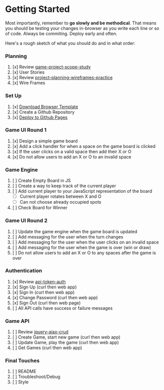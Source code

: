 # Getting Started

Most importantly, remember to **go slowly and be methodical**. That means you
should be testing your changes in-browser as you write each line or so of code.
Always be commiting. Deploy early and often.

Here's a rough sketch of what you should do and in what order:

### Planning

1.  [x] Review [game-project-scope-study](https://git.generalassemb.ly/ga-wdi-boston/game-project-scope-study)
1.  [x] User Stories
1.  [x] Review [project-planning-wireframes-practice](https://git.generalassemb.ly/ga-wdi-boston/project-planning-wireframes-practice)
1.  [x] Wire Frames

### Set Up

1.  [x] [Download Browser Template](https://git.generalassemb.ly/ga-wdi-boston/browser-template)
1.  [x] Create a Github Repository
1.  [x] [Deploy to Github Pages](https://git.generalassemb.ly/ga-wdi-boston/gh-pages-deployment-guide)

### Game UI Round 1

1.  [x] Design a simple game board
1.  [x] Add a click handler for when a space on the game board is clicked
1.  [x] If the user clicks on a valid space then add their X or O
1.  [x] Do not allow users to add an X or O to an invalid space

### Game Engine

1.  [ ] Create Empty Board in JS
1.  [ ] Create a way to keep track of the current player
1.  [ ] Add current player to your JavaScript representation of the board
    -  [ ] Current player rotates between X and O
    -  [ ] Can not choose already occupied spots
1.  [ ] Check Board for Winner

### Game UI Round 2

1.  [ ] Update the game engine when the game board is updated
1.  [ ] Add messaging for the user when the turn changes
1.  [ ] Add messaging for the user when the user clicks on an invalid space
1.  [ ] Add messaging for the user when the game is over (win or draw)
1.  [ ] Do not allow users to add an X or O to any spaces after the game is over

### Authentication

1.  [x] Review [api-token-auth](https://git.generalassemb.ly/ga-wdi-boston/jquery-ajax-token-auth)
1.  [x] Sign Up (curl then web app)
1.  [x] Sign In (curl then web app)
1.  [x] Change Password (curl then web app)
1.  [x] Sign Out (curl then web page)
1.  [ ] All API calls have success or failure messages

### Game API

1.  [ ] Review [jquery-ajax-crud](https://git.generalassemb.ly/ga-wdi-boston/jquery-ajax-crud)
1.  [ ] Create Game, start new game (curl then web app)
1.  [ ] Update Game, play the game (curl then web app)
1.  [ ] Get Games (curl then web app)

### Final Touches

1.  [ ] README
1.  [ ] Troubleshoot/Debug
1.  [ ] Style
